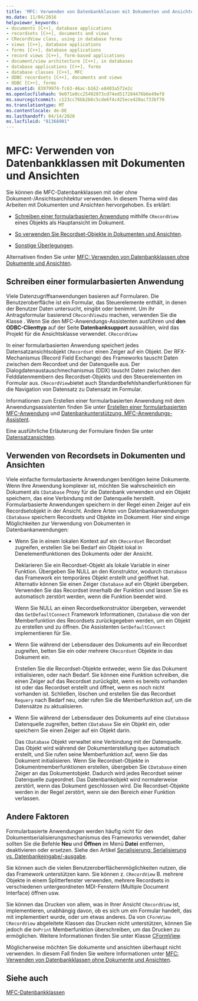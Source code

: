 ```yaml
---
title: 'MFC: Verwenden von Datenbankklassen mit Dokumenten und Ansichten'
ms.date: 11/04/2016
helpviewer_keywords:
- documents [C++], database applications
- recordsets [C++], documents and views
- CRecordView class, using in database forms
- views [C++], database applications
- forms [C++], database applications
- record views [C++], form-based applications
- document/view architecture [C++], in databases
- database applications [C++], forms
- database classes [C++], MFC
- ODBC recordsets [C++], documents and views
- ODBC [C++], forms
ms.assetid: 83979974-fc63-46ac-b162-e8403a572e2c
ms.openlocfilehash: 9e071e0cc25492073cd74ed517284476b6e49ef8
ms.sourcegitcommit: c123cc76bb2b6c5cde6f4c425ece420ac733bf70
ms.translationtype: MT
ms.contentlocale: de-DE
ms.lasthandoff: 04/14/2020
ms.locfileid: "81368901"
---
```

# <a name="mfc-using-database-classes-with-documents-and-views"></a>MFC: Verwenden von Datenbankklassen mit Dokumenten und Ansichten

Sie können die MFC-Datenbankklassen mit oder ohne Dokument-/Ansichtsarchitektur verwenden. In diesem Thema wird das Arbeiten mit Dokumenten und Ansichten hervorgehoben. Es erklärt:

- [Schreiben einer formularbasierten Anwendung](#_core_writing_a_form.2d.based_application) mithilfe `CRecordView` eines Objekts als Hauptansicht im Dokument.

- [So verwenden Sie Recordset-Objekte in Dokumenten und Ansichten](#_core_using_recordsets_in_documents_and_views).

- [Sonstige Überlegungen](#_core_other_factors).

Alternativen finden Sie unter [MFC: Verwenden von Datenbankklassen ohne Dokumente und Ansichten](../data/mfc-using-database-classes-without-documents-and-views.md).

## <a name="writing-a-form-based-application"></a><a name="_core_writing_a_form.2d.based_application"></a>Schreiben einer formularbasierten Anwendung

Viele Datenzugriffsanwendungen basieren auf Formularen. Die Benutzeroberfläche ist ein Formular, das Steuerelemente enthält, in denen der Benutzer Daten untersucht, eingibt oder benimmt. Um ihr Antragsformular basierend `CRecordView`zu machen, verwenden Sie die Klasse . Wenn Sie den MFC-Anwendungs-Assistenten ausführen und **den ODBC-Clienttyp** auf der Seite **Datenbanksupport** auswählen, wird das Projekt für die Ansichtsklasse verwendet. `CRecordView`

In einer formularbasierten Anwendung speichert jedes Datensatzansichtsobjekt `CRecordset` einen Zeiger auf ein Objekt. Der RFX-Mechanismus (Record Field Exchange) des Frameworks tauscht Daten zwischen dem Recordset und der Datenquelle aus. Der Dialogdatenaustauschmechanismus (DDX) tauscht Daten zwischen den Felddatenmembern des Recordset-Objekts und den Steuerelementen im Formular aus. `CRecordView`bietet auch Standardbefehlshandlerfunktionen für die Navigation von Datensatz zu Datensatz im Formular.

Informationen zum Erstellen einer formularbasierten Anwendung mit dem Anwendungsassistenten finden Sie unter [Erstellen einer formularbasierten MFC-Anwendung](../mfc/reference/creating-a-forms-based-mfc-application.md) und [Datenbankunterstützung, MFC-Anwendungs-Assistent](../mfc/reference/database-support-mfc-application-wizard.md).

Eine ausführliche Erläuterung der Formulare finden Sie unter [Datensatzansichten](../data/record-views-mfc-data-access.md).

## <a name="using-recordsets-in-documents-and-views"></a><a name="_core_using_recordsets_in_documents_and_views"></a>Verwenden von Recordsets in Dokumenten und Ansichten

Viele einfache formularbasierte Anwendungen benötigen keine Dokumente. Wenn Ihre Anwendung komplexer ist, möchten Sie wahrscheinlich ein Dokument als `CDatabase` Proxy für die Datenbank verwenden und ein Objekt speichern, das eine Verbindung mit der Datenquelle herstellt. Formularbasierte Anwendungen speichern in der Regel einen Zeiger auf ein Recordsetobjekt in der Ansicht. Andere Arten von Datenbankanwendungen `CDatabase` speichern Recordsets und Objekte im Dokument. Hier sind einige Möglichkeiten zur Verwendung von Dokumenten in Datenbankanwendungen:

- Wenn Sie in einem lokalen Kontext auf ein `CRecordset` Recordset zugreifen, erstellen Sie bei Bedarf ein Objekt lokal in Denelementfunktionen des Dokuments oder der Ansicht.

   Deklarieren Sie ein Recordset-Objekt als lokale Variable in einer Funktion. Übergeben Sie NULL an den Konstruktor, wodurch `CDatabase` das Framework ein temporäres Objekt erstellt und geöffnet hat. Alternativ können Sie einen Zeiger `CDatabase` auf ein Objekt übergeben. Verwenden Sie das Recordset innerhalb der Funktion und lassen Sie es automatisch zerstört werden, wenn die Funktion beendet wird.

   Wenn Sie NULL an einen Recordsetkonstruktor übergeben, verwendet das `GetDefaultConnect` Framework Informationen, `CDatabase` die von der Memberfunktion des Recordsets zurückgegeben werden, um ein Objekt zu erstellen und zu öffnen. Die Assistenten `GetDefaultConnect` implementieren für Sie.

- Wenn Sie während der Lebensdauer des Dokuments auf ein Recordset zugreifen, betten Sie ein oder mehrere `CRecordset` Objekte in das Dokument ein.

   Erstellen Sie die Recordset-Objekte entweder, wenn Sie das Dokument initialisieren, oder nach Bedarf. Sie können eine Funktion schreiben, die einen Zeiger auf das Recordset zurückgibt, wenn es bereits vorhanden ist oder das Recordset erstellt und öffnet, wenn es noch nicht vorhanden ist. Schließen, löschen und erstellen Sie das Recordset `Requery` nach Bedarf neu, oder rufen Sie die Memberfunktion auf, um die Datensätze zu aktualisieren.

- Wenn Sie während der Lebensdauer des Dokuments auf eine `CDatabase` Datenquelle zugreifen, betten `CDatabase` Sie ein Objekt ein, oder speichern Sie einen Zeiger auf ein Objekt darin.

   Das `CDatabase` Objekt verwaltet eine Verbindung mit der Datenquelle. Das Objekt wird während der Dokumenterstellung `Open` automatisch erstellt, und Sie rufen seine Memberfunktion auf, wenn Sie das Dokument initialisieren. Wenn Sie Recordset-Objekte in Dokumentmemberfunktionen erstellen, übergeben Sie `CDatabase` einen Zeiger an das Dokumentobjekt. Dadurch wird jedes Recordset seiner Datenquelle zugeordnet. Das Datenbankobjekt wird normalerweise zerstört, wenn das Dokument geschlossen wird. Die Recordset-Objekte werden in der Regel zerstört, wenn sie den Bereich einer Funktion verlassen.

## <a name="other-factors"></a><a name="_core_other_factors"></a>Andere Faktoren

Formularbasierte Anwendungen werden häufig nicht für den Dokumentserialisierungsmechanismus des Frameworks verwendet, daher sollten Sie die Befehle **Neu** und **Öffnen** im Menü **Datei** entfernen, deaktivieren oder ersetzen. Siehe den Artikel [Serialisierung: Serialisierung vs. Datenbankeingabe/-ausgabe](../mfc/serialization-serialization-vs-database-input-output.md).

Sie können auch die vielen Benutzeroberflächenmöglichkeiten nutzen, die das Framework unterstützen kann. Sie können z. `CRecordView` B. mehrere Objekte in einem Splitterfenster verwenden, mehrere Recordsets in verschiedenen untergeordneten MDI-Fenstern (Multiple Document Interface) öffnen usw.

Sie können das Drucken von allem, was in Ihrer Ansicht `CRecordView` ist, implementieren, unabhängig davon, ob es sich um ein Formular handelt, das mit implementiert wurde, oder um etwas anderes. Da von `CFormView` `CRecordView` abgeleitete Klassen das Drucken nicht unterstützen, können Sie jedoch die `OnPrint` Memberfunktion überschreiben, um das Drucken zu ermöglichen. Weitere Informationen finden Sie unter Klasse [CFormView](../mfc/reference/cformview-class.md).

Möglicherweise möchten Sie dokumente und ansichten überhaupt nicht verwenden. In diesem Fall finden Sie weitere Informationen unter [MFC: Verwenden von Datenbankklassen ohne Dokumente und Ansichten](../data/mfc-using-database-classes-without-documents-and-views.md).

## <a name="see-also"></a>Siehe auch

[MFC-Datenbankklassen](../data/mfc-database-classes-odbc-and-dao.md)
